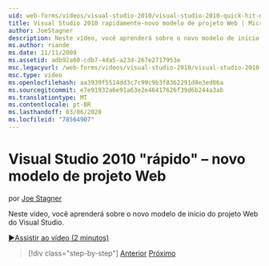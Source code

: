 ```yaml
---
uid: web-forms/videos/visual-studio-2010/visual-studio-2010-quick-hit-new-web-project-template
title: Visual Studio 2010 rapidamente-novo modelo de projeto Web | Microsoft Docs
author: JoeStagner
description: Neste vídeo, você aprenderá sobre o novo modelo de início do projeto Web do Visual Studio.
ms.author: riande
ms.date: 11/11/2009
ms.assetid: adb92a60-cdb7-4da5-a23d-267e2717953e
msc.legacyurl: /web-forms/videos/visual-studio-2010/visual-studio-2010-quick-hit-new-web-project-template
msc.type: video
ms.openlocfilehash: aa3939f5514dd3c7c99c9b3f8362291d8e3ed06a
ms.sourcegitcommit: e7e91932a6e91a63e2e46417626f39d6b244a3ab
ms.translationtype: MT
ms.contentlocale: pt-BR
ms.lasthandoff: 03/06/2020
ms.locfileid: "78564907"
---
```

# <a name="visual-studio-2010-quick-hit---new-web-project-template"></a>Visual Studio 2010 "rápido" – novo modelo de projeto Web

por [Joe Stagner](https://github.com/JoeStagner)

Neste vídeo, você aprenderá sobre o novo modelo de início do projeto Web do Visual Studio.

[&#9654;Assistir ao vídeo (2 minutos)](https://channel9.msdn.com/Blogs/ASP-NET-Site-Videos/visual-studio-2010-quick-hit-new-web-project-template)

> [!div class="step-by-step"]
> [Anterior](visual-studio-2010-quick-hit-multi-monitor-support.md)
> [Próximo](visual-studio-2010-quick-hit-new-multi-targeting.md)
